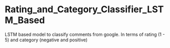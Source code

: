 # Rating_and_Category_Classifier_LSTM_Based
LSTM based model to classify comments from google. In terms of rating (1 - 5) and category (negative and positive)
